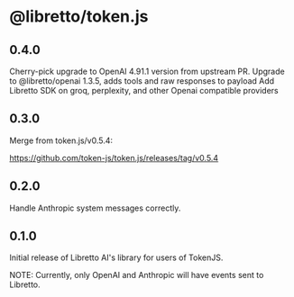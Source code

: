# @libretto/token.js

## 0.4.0

Cherry-pick upgrade to OpenAI 4.91.1 version from upstream PR.
Upgrade to @libretto/openai 1.3.5, adds tools and raw responses to payload
Add Libretto SDK on groq, perplexity, and other Openai compatible providers

## 0.3.0

Merge from token.js/v0.5.4:

https://github.com/token-js/token.js/releases/tag/v0.5.4

## 0.2.0

Handle Anthropic system messages correctly.

## 0.1.0

Initial release of Libretto AI's library for users of TokenJS.

NOTE: Currently, only OpenAI and Anthropic will have events sent to Libretto.
